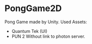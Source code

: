 # PongGame2D
Pong Game made by Unity.
Used Assets:
- Quantum Tek (UI)
- PUN 2
Without link to photon server.
